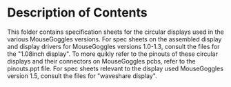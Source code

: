 # Description of Contents

This folder contains specification sheets for the circular displays used in the various MouseGoggles versions. For spec sheets on the assembled display and display drivers for MouseGoggles versions 1.0-1.3, consult the files for the "1.08inch display". To more quikly refer to the pinouts of these circular displays and their connectors on MouseGoggles pcbs, refer to the pinouts.ppt file. For spec sheets relevant to the display used MouseGoggles version 1.5, consult the files for "waveshare display".
